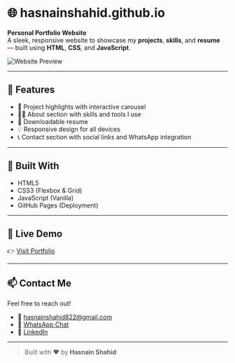 # 🌐 hasnainshahid.github.io

**Personal Portfolio Website**  
A sleek, responsive website to showcase my **projects**, **skills**, and **resume** — built using **HTML**, **CSS**, and **JavaScript**.

![Website Preview](https://hasnainshahidx.github.io/portfolio/assets/preview.png)

---

## 🚀 Features

- 🎯 Project highlights with interactive carousel
- 👨‍💻 About section with skills and tools I use
- 📜 Downloadable resume
- 💡 Responsive design for all devices
- 📞 Contact section with social links and WhatsApp integration

---

## 🔧 Built With

- HTML5
- CSS3 (Flexbox & Grid)
- JavaScript (Vanilla)
- GitHub Pages (Deployment)

---

## 📍 Live Demo

👉 [Visit Portfolio](https://hasnainshahidx.github.io/portfolio)  

---

## 📫 Contact Me

Feel free to reach out!

- 📧 hasnainshahid822@gmail.com  
- 💬 [WhatsApp Chat](https://wa.me/923011234567?text=Hey%21%20Loved%20your%20work.%20Wanted%20to%20chat%20about%20something%20%3A%29)  
- 🔗 [LinkedIn](https://linkedin.com/in/hasnain-shahid)

---

> Built with ❤️ by **Hasnain Shahid**
